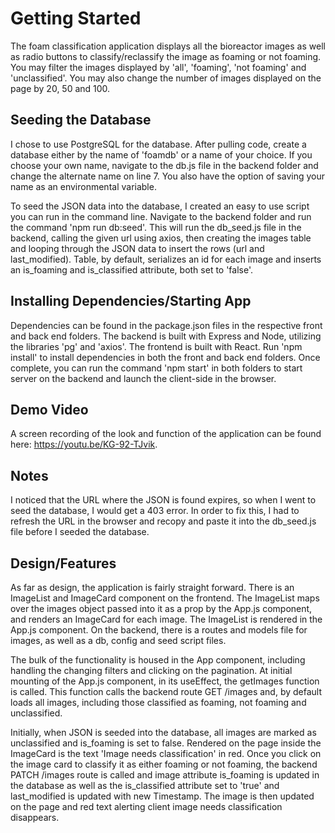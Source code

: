 # Getting Started

The foam classification application displays all the bioreactor images as well as radio buttons to classify/reclassify the image as foaming or not foaming.  You may filter the images displayed by 'all', 'foaming', 'not foaming' and 'unclassified'.  You may also change the number of images displayed on the page by 20, 50 and 100.

## Seeding the Database

I chose to use PostgreSQL for the database.  After pulling code, create a database either by the name of 'foamdb' or a name of your choice.  If you choose your own name, navigate to the db.js file in the backend folder and change the alternate name on line 7.  You also have the option of saving your name as an environmental variable.

To seed the JSON data into the database, I created an easy to use script you can run in the command line.  Navigate to the backend folder and run the command 'npm run db:seed'. This will run the db_seed.js file in the backend, calling the given url using axios, then creating the images table and looping through the JSON data to insert the rows (url and last_modified).  Table, by default, serializes an id for each image and inserts an is_foaming and is_classified attribute, both set to 'false'.

## Installing Dependencies/Starting App

Dependencies can be found in the package.json files in the respective front and back end folders.  The backend is built with Express and Node, utilizing the libraries 'pg' and 'axios'.  The frontend is built with React.  Run 'npm install' to install dependencies in both the front and back end folders.  Once complete, you can run the command 'npm start' in both folders to start server on the backend and launch the client-side in the browser.

## Demo Video

A screen recording of the look and function of the application can be found here: https://youtu.be/KG-92-TJvik.

## Notes

I noticed that the URL where the JSON is found expires, so when I went to seed the database, I would get a 403 error.  In order to fix this, I had to refresh the URL in the browser and recopy and paste it into the db_seed.js file before I seeded the database.

## Design/Features

As far as design, the application is fairly straight forward. There is an ImageList and ImageCard component on the frontend.  The ImageList maps over the images object passed into it as a prop by the App.js component, and renders an ImageCard for each image.  The ImageList is rendered in the App.js component.  On the backend, there is a routes and models file for images, as well as a db, config and seed script files.  

The bulk of the functionality is housed in the App component, including handling the changing filters and clicking on the pagination.  At initial mounting of the App.js component, in its useEffect, the getImages function is called.  This function calls the backend route GET /images and, by default loads all images, including those classified as foaming, not foaming and unclassified.  

Initially, when JSON is seeded into the database, all images are marked as unclassified and is_foaming is set to false.  Rendered on the page inside the ImageCard is the text 'Image needs classification' in red.  Once you click on the image card to classify it as either foaming or not foaming, the backend PATCH /images route is called and image attribute is_foaming is updated in the database as well as the is_classified attribute set to 'true' and last_modified is updated with new Timestamp.  The image is then updated on the page and red text alerting client image needs classification disappears.   


